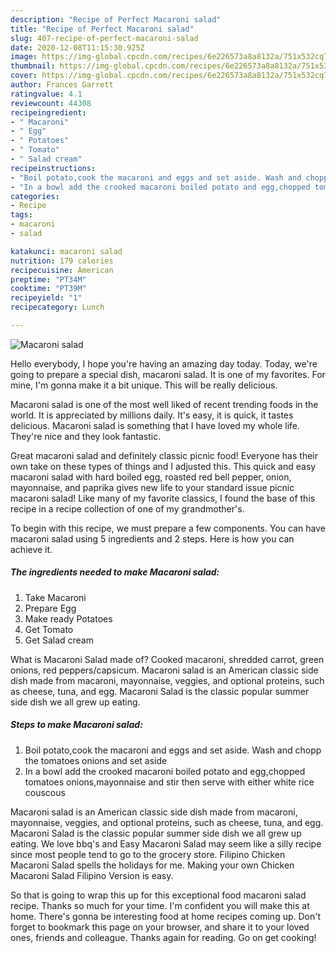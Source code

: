 ```yaml
---
description: "Recipe of Perfect Macaroni salad"
title: "Recipe of Perfect Macaroni salad"
slug: 407-recipe-of-perfect-macaroni-salad
date: 2020-12-08T11:15:30.925Z
image: https://img-global.cpcdn.com/recipes/6e226573a8a8132a/751x532cq70/macaroni-salad-recipe-main-photo.jpg
thumbnail: https://img-global.cpcdn.com/recipes/6e226573a8a8132a/751x532cq70/macaroni-salad-recipe-main-photo.jpg
cover: https://img-global.cpcdn.com/recipes/6e226573a8a8132a/751x532cq70/macaroni-salad-recipe-main-photo.jpg
author: Frances Garrett
ratingvalue: 4.1
reviewcount: 44308
recipeingredient:
- " Macaroni"
- " Egg"
- " Potatoes"
- " Tomato"
- " Salad cream"
recipeinstructions:
- "Boil potato,cook the macaroni and eggs and set aside. Wash and chopp the tomatoes onions and set aside"
- "In a bowl add the crooked macaroni boiled potato and egg,chopped tomatoes onions,mayonnaise and stir then serve with either white rice couscous"
categories:
- Recipe
tags:
- macaroni
- salad

katakunci: macaroni salad 
nutrition: 179 calories
recipecuisine: American
preptime: "PT34M"
cooktime: "PT39M"
recipeyield: "1"
recipecategory: Lunch

---
```



![Macaroni salad](https://img-global.cpcdn.com/recipes/6e226573a8a8132a/751x532cq70/macaroni-salad-recipe-main-photo.jpg)

Hello everybody, I hope you're having an amazing day today. Today, we're going to prepare a special dish, macaroni salad. It is one of my favorites. For mine, I'm gonna make it a bit unique. This will be really delicious.

Macaroni salad is one of the most well liked of recent trending foods in the world. It is appreciated by millions daily. It's easy, it is quick, it tastes delicious. Macaroni salad is something that I have loved my whole life. They're nice and they look fantastic.

Great macaroni salad and definitely classic picnic food! Everyone has their own take on these types of things and I adjusted this. This quick and easy macaroni salad with hard boiled egg, roasted red bell pepper, onion, mayonnaise, and paprika gives new life to your standard issue picnic macaroni salad! Like many of my favorite classics, I found the base of this recipe in a recipe collection of one of my grandmother&#39;s.


To begin with this recipe, we must prepare a few components. You can have macaroni salad using 5 ingredients and 2 steps. Here is how you can achieve it.

<!--inarticleads1-->

##### The ingredients needed to make Macaroni salad:

1. Take  Macaroni
1. Prepare  Egg
1. Make ready  Potatoes
1. Get  Tomato
1. Get  Salad cream


What is Macaroni Salad made of? Cooked macaroni, shredded carrot, green onions, red peppers/capsicum. Macaroni salad is an American classic side dish made from macaroni, mayonnaise, veggies, and optional proteins, such as cheese, tuna, and egg. Macaroni Salad is the classic popular summer side dish we all grew up eating. 

<!--inarticleads2-->

##### Steps to make Macaroni salad:

1. Boil potato,cook the macaroni and eggs and set aside. Wash and chopp the tomatoes onions and set aside
1. In a bowl add the crooked macaroni boiled potato and egg,chopped tomatoes onions,mayonnaise and stir then serve with either white rice couscous


Macaroni salad is an American classic side dish made from macaroni, mayonnaise, veggies, and optional proteins, such as cheese, tuna, and egg. Macaroni Salad is the classic popular summer side dish we all grew up eating. We love bbq&#39;s and Easy Macaroni Salad may seem like a silly recipe since most people tend to go to the grocery store. Filipino Chicken Macaroni Salad spells the holidays for me. Making your own Chicken Macaroni Salad Filipino Version is easy. 

So that is going to wrap this up for this exceptional food macaroni salad recipe. Thanks so much for your time. I'm confident you will make this at home. There's gonna be interesting food at home recipes coming up. Don't forget to bookmark this page on your browser, and share it to your loved ones, friends and colleague. Thanks again for reading. Go on get cooking!
